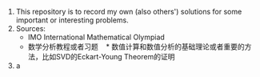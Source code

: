 1. This repository is to record my own (also others') solutions for some important or interesting problems.
2. Sources:
    * IMO International Mathematical Olympiad
    * 数学分析教程或者习题
    * 数值计算和数值分析的基础理论或者重要的方法，比如SVD的Eckart-Young Theorem的证明
3. a

